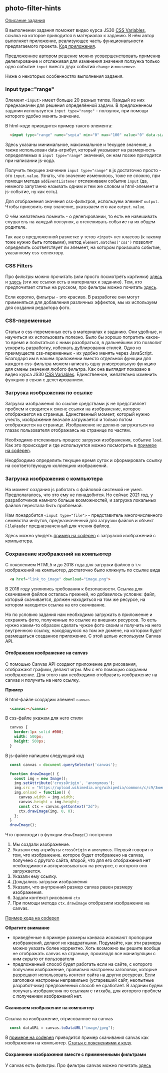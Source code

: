 ## photo-filter-hints

[Описание задания](stage1/tasks/js-projects/photo-filter.md)

В выполнении задания поможет видео курса JS30 [CSS Variables](https://youtu.be/AHLNzv13c2I), ссылка на которое приводится в материалах к заданию. В нём автор выполняет приложение, реализующее часть функциональности предлагаемого проекта. [Код приложения](https://github.com/wesbos/JavaScript30/tree/master/03%20-%20CSS%20Variables).

Предложенное автором решение можно усовершенствовать применив делегирование и отслеживая для изменения значения ползунка только одно событие `input` вместо двух событий `change` и `mousemove`.

Ниже о некоторых особенностях выполнения задания.

### input type="range"
Элемент `<input>` имеет больше 20 разных типов. Каждый из них предназначен для решения определённой задачи. В предложенном задании используется `input type="range"` - ползунок, при помощи которого удобно менять значение.

В html-коде приводится пример такого элемента:

```html
  <input type="range" name="sepia" min="0" max="100" value="0" data-sizing="%">
```

Здесь указаны минимальное, максимальное и текущее значение, а также использован data-атрибут, который указывает на размерность определяемых в `input type="range"` значений, он нам позже пригодится при написании js-кода.

Получить текущее значение `input type="range"` в js достаточно просто - это `input.value`.  Узнать, что значение изменилось, тоже не сложно, при помощи метода `addEventListener` отслеживаем событие `input` (да, немного запутанно называть одним и тем же словом и html-элемент и js-событие, ну как есть).

Для отображения значения css-фильтров, используем элемент `output`. Чтобы присвоить ему значение, указываем его как `output.value`.

О чём желательно помнить - о делегировании, то есть не навешивать слушатель на каждый ползунок, а отслеживать событие на их общем родителе.

Так как в предложенной разметке у тегов `<input>` нет классов (к такому тоже нужно быть готовыми), метод `element.matches('css')` позволит определить соответствует ли элемент, на котором произошло событие, указанному css-селектору.

### CSS Filters 
Про фильтры можно прочитать (или просто посмотреть картинки)  [здесь](https://css-tricks.com/almanac/properties/f/filter/) и [здесь](https://orangeable.com/css/filters) (эти же ссылки есть в материалах к заданию). Тем, кто предпочитает статьи на русском, про фильтры можно почитать [здесь](https://webformyself.com/filtry-v-css-razmytie-ottenki-serogo-yarkost-i-mnogo-drugix-effektov-v-css/).

Если коротко, фильтры - это красиво. В разработке они могут применяться для добавления различных эффектов, мы их используем для создания редактора фото.

### CSS-переменные
Статьи о css-переменных есть в материалах к заданию. Они удобные, и научиться их использовать полезно. Было бы хорошо потратить какое-то время и попытаться с ними разобраться, в дальнейшем это позволит ускорить разработку, избежать дублирования стилей. Одно из преимуществ css-переменных - их удобно менять через JavaScript. Благодаря им в нашем приложении вместо отдельной функции для каждого css-фильтра можем написать одну универсальную функцию для смены значения любого фильтра. Как она выглядит показано в видео курса JS30 [CSS Variables](https://youtu.be/AHLNzv13c2I). Единственное, желательно изменить функцию в связи с делегированием.

### Загрузка изображения по ссылке 
Загрузка изображения по ссылке средствами js не представляет проблем и сводится к смене ссылки на изображение, которое отображается на странице. Единственный момент, который нужно учесть, изображение вначале загружается и только потом отображается на странице. Изображение не должно загружаться на глазах пользователя отображаясь на странице по частям.

Необходимо отслеживать процесс загрузки изображения, событие `load`. Как это происходит и где используется можно посмотреть в [примере на codepen](https://codepen.io/irinainina/pen/abzwapy). 

Неодбходимо определить текущее время суток и сформировать ссылку на соответствующую коллекцию изображений. 

### Загрузка изображения c компьютера
На момент создания js работать с файловой системой не умел. Предполагалось, что это ему не понадобится. Но сейчас 2021 год, у разработчиков намного больше возможностей, и загрузка локальных файлов перестала быть проблемой.

Нам понадобится `<input type="file">` - представитель многочисленного семейства инпутов, предназначенный для загрузки файлов и объект `FileReader` предназначенный для чтения файлов.

Здесь можно увидеть [пример на codepen](https://codepen.io/irinainina/pen/WNopwQr) с загрузкой изображений с компьютера.

### Сохранение изображений на компьютер
С появлением HTML5 и до 2018 года для загрузки файлов в т.ч изображений на компьютер, достаточно было кликнуть по ссылке вида 
```html
  <a href="link_to_image" download="image.png">
```
В 2018 году усилились требования к безопасности. Ссылка для скачивания файлов осталась прежней, но добавилось условие: файл, который скачивается, должен находиться на том же ресурсе, на котором находится ссылка на его скачивание.

Но по условию задания нам необходимо загружать в приложение и сохранять фото, полученные по ссылке из внешних ресурсов. То есть нужно каким-то образом сделать чужое фото своим и получить на него внутреннюю ссылку, находящуюся на том же домене, на котором будет размещаться созданное приложение. С этой целью используем Canvas API. 

#### Отображаем изображение на canvas
С помошью Canvas API создают приложение для рисования, отображают графики, делают игры. Мы с его помощью сохраним изображение. Для этого нам необходимо отобразить изображение на canvas и получить на него ссылку.

**Пример**

В html-файле создадим элемент `canvas`
```html
  <canvas></canvas>
```
В css-файле укажем для него стили
```css
  canvas {
    border:1px solid #000;
    width: 500px;
    height: 500px;
  }
```
В js-файле напишем следующий код 
```js
  const canvas = document.querySelector('canvas');

  function drawImage() {
    const img = new Image();
    img.setAttribute('crossOrigin', 'anonymous'); 
    img.src = "https://upload.wikimedia.org/wikipedia/commons/c/c9/Зимний_пейзаж.jpg";
    img.onload = function() {
      canvas.width = img.width;
      canvas.height = img.height;
      const ctx = canvas.getContext("2d");
      ctx.drawImage(img, 0, 0);
    };  
  }
  drawImage();
```
Что происходит в функции `drawImage()` построчно
1. Мы создали изображение. 
2. Указали ему атрибуты `crossOrigin` и `anonymous`. Первый говорит о том, что изображение. которое будет отображено на canvas, получено с другого сайта, второй, что для его отображения нет необходимости авторизовываться на ресурсе, с которого оно загружается.
3. Указали ему ссылку. 
4. Дождались загрузки изображения
5. Указали, что внутренний размер canvas равен размеру изображения. 
7. Задали контекст рисования `ctx` 
8. При помощи метода `ctx.drawImage` отобразили изображение на canvas. 

[Пример кода на codepen](https://codepen.io/irinainina/pen/JjbWXgq)

**Обратите внимание**
- приведённые в примере размеры канваса искажают пропорции изображений, делают их квадратными. Подумайте, как эти размеры можно указать более корректно. Хоть возможно вы решите вообще не отображать canvas на странице, производя все манипуляции с ним скрыто от пользователя
- предложенный способ будет работать если на сайте, с которого получаем изображение,  правильно настроены заголовки, которые разрешают использовать контент сайта на других ресурсах. Если заголовки настроены неправильно (устаревший сайт, неопытные разработчики) предложенный способ не сработает. В задании будем получать изображения по ссылкам с гитхаба, для которого проблем с получением изображений нет.

#### Скачиваем изображение на компьютер
Ссылка на изображение, отрисованное на canvas
```js
  const dataURL = canvas.toDataURL("image/jpeg");
```
В [примере на codepen](https://codepen.io/rebelchris/pen/rNevrXg) приводится пример скачивания canvas как изображения на компьютер. [Статья с пояснениями к коду](https://daily-dev-tips.com/posts/vanilla-javascript-save-canvas-as-an-image/).

#### Сохранение изображения вместе с примененными фильтрами
У canvas есть фильтры. Про фильтры canvas можно почитать [здесь](https://developer.mozilla.org/en-US/docs/Web/API/CanvasRenderingContext2D/filter)  
